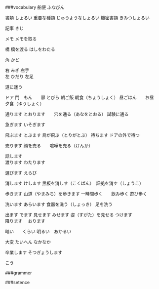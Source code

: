 ###vocabulary
船便		ふなびん

書類		しょるい
重要な種類	じゅうようなしょるい
機密書類	きみつしょるい

記事		きじ

メモ		メモを取る

橋			橋を渡る	はしをわたる

角			かど

右			みぎ	右手	
左			ひだり	左足

道に迷う	

ドア	門　もん　　扉	とびら
朝ご飯	朝食（ちょうしょく）	昼ごはん　　お昼　　夕食（ゆうしょく）

通ります	とおります　　穴を通る（あなをとおる）
試験に通る

急ぎます	いそぎます

飛ぶます	とぶます	鳥が飛ぶ（とりがとぶ）
待ちます	ドアの外で待つ

売ります	顔を売る　　喧嘩を売る（けんか）

話します	
渡ります	わたります


選びます	えらび

消します	けします	黒板を消しす（こくばん）　証拠を消す（しょうこ）

歩きます	山道（やまみち）を歩きます
一時間歩く　　飲み歩く	遊び歩く

洗います	あらいます	食器を洗う（しょっき）	足を洗う

出ます		でます
見せます	みせます	姿（すがた）を見せる
つけます	
降ります　	おります

暗い　　くらい
明るい　あかるい

大変	たいへん
なかなか

卒業します	そつぎょうします

こう	


###grammer





###setence